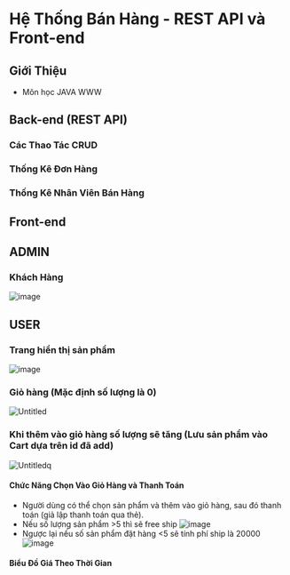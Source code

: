 # Hệ Thống Bán Hàng - REST API và Front-end

## Giới Thiệu
- Môn học JAVA WWW

## Back-end (REST API)

### Các Thao Tác CRUD

### Thống Kê Đơn Hàng


### Thống Kê Nhân Viên Bán Hàng


## Front-end
## ADMIN
### Khách Hàng
![image](https://github.com/chicuongdev2002/JAVA_WEEK_2/assets/124854803/c377650c-18f6-4ba3-9ca9-02ddb2841eb3)
## USER
### Trang hiển thị sản phẩm
![image](https://github.com/chicuongdev2002/JAVA_WEEK_2/assets/124854803/8c721a69-e124-4887-8b00-5241064ece3c)
### Giỏ hàng (Mặc định số lượng là 0)
![Untitled](https://github.com/chicuongdev2002/JAVA_WEEK_2/assets/124854803/a8febc91-3fb8-4dfc-ba5a-3df7ee853482)
### Khi thêm vào giỏ hàng số lượng sẽ tăng (Lưu sản phẩm vào Cart dựa trên id đã add)
![Untitledq](https://github.com/chicuongdev2002/JAVA_WEEK_2/assets/124854803/118e2b21-44f0-473b-869f-a88eb0c3e2a5)
#### Chức Năng Chọn Vào Giỏ Hàng và Thanh Toán
- Người dùng có thể chọn sản phẩm và thêm vào giỏ hàng, sau đó thanh toán (giả lập thanh toán qua thẻ).
- Nếu số lượng sản phẩm >5 thì sẽ free ship
![image](https://github.com/chicuongdev2002/JAVA_WEEK_2/assets/124854803/991549d9-4691-4866-9185-a3ab332139be)
- Ngược lại nếu số sản phẩm đặt hàng <5 sẽ tính phí ship là 20000
![image](https://github.com/chicuongdev2002/JAVA_WEEK_2/assets/124854803/ce2394e5-947c-4b7d-b365-a3ae42f58b8f)

#### Biểu Đồ Giá Theo Thời Gian



